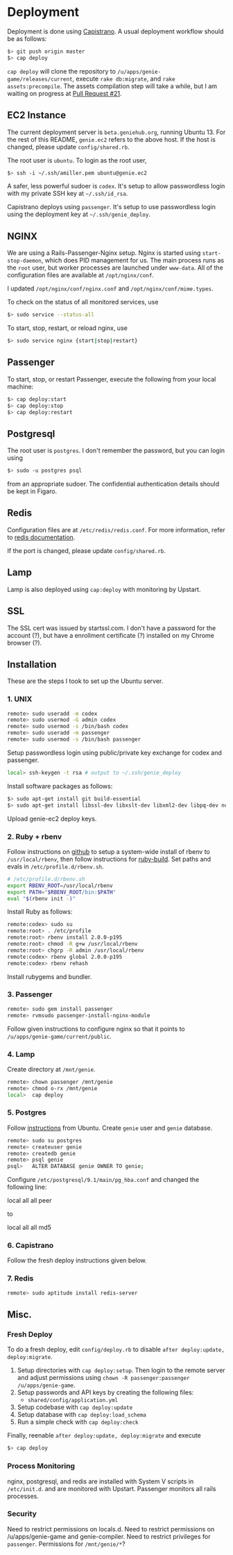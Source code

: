 # Deployment
Deployment is done using [Capistrano][capistrano-guide]. A usual deployment workflow should be as follows:

```sh
$> git push origin master
$> cap deploy
```

`cap deploy` will clone the repository to `/u/apps/genie-game/releases/current`, execute `rake db:migrate`, and `rake assets:precompile`. The assets compilation step will take a while, but I am waiting on progress at [Pull Request #21][pull-21].

## EC2 Instance
The current deployment server is `beta.geniehub.org`, running Ubuntu 13.
For the rest of this README, `genie.ec2` refers to the above host. If the host
is changed, please update `config/shared.rb`.

The root user is `ubuntu`. To login as the root user,

```sh
$> ssh -i ~/.ssh/amiller.pem ubuntu@genie.ec2
```

A safer, less powerful sudoer is `codex`. It's setup to allow passwordless login with my private  SSH key at `~/.ssh/id_rsa`.

Capistrano deploys using `passenger`. It's setup to use passwordless login using the deployment key at `~/.ssh/genie_deploy`.

## NGINX
We are using a Rails-Passenger-Nginx setup. Nginx is started using `start-stop-daemon`, which does PID management for us. The main process runs as the `root` user, but worker processes are launched under `www-data`. All of the configuration files are available at `/opt/nginx/conf`.

I updated `/opt/nginx/conf/nginx.conf` and `/opt/nginx/conf/mime.types`.

To check on the status of all monitored services, use

```sh
$> sudo service --status-all
```

To start, stop, restart, or reload nginx, use

```sh
$> sudo service nginx {start|stop|restart}
```

## Passenger
To start, stop, or restart Passenger, execute the following from your local machine:

```sh
$> cap deploy:start
$> cap deploy:stop
$> cap deploy:restart
```

## Postgresql
The root user is `postgres`. I don't remember the password, but you can login using

```sh
$> sudo -u postgres psql
```

from an appropriate sudoer. The confidential authentication details should be
kept in Figaro.

## Redis
Configuration files are at `/etc/redis/redis.conf`. For more information, refer
to [redis documentation](http://redis.io/topics/config).

If the port is changed, please update `config/shared.rb`.

## Lamp
Lamp is also deployed using `cap:deploy` with monitoring by Upstart.

## SSL
The SSL cert was issued by startssl.com. I don't have a password for the
account (?), but have a enrollment certificate (?) installed on my Chrome
browser (?).

## Installation
These are the steps I took to set up the Ubuntu server.

### 1. UNIX

```sh
remote> sudo useradd -m codex
remote> sudo usermod -G admin codex
remote> sudo usermod -s /bin/bash codex
remote> sudo useradd -m passenger
remote> sudo usermod -s /bin/bash passenger
```

Setup passwordless login using public/private key exchange for codex and
passenger.

```sh
local> ssh-keygen -t rsa # output to ~/.ssh/genie_deploy
```

Install software packages as follows:

```sh
$> sudo apt-get install git build-essential
$> sudo apt-get install libssl-dev libxslt-dev libxml2-dev libpq-dev nodejs
```

Upload genie-ec2 deploy keys.

### 2. Ruby + rbenv
Follow instructions on [github](https://github.com/sstephenson/rbenv) to setup
a system-wide install of rbenv to `/usr/local/rbenv`, then follow instructions for
[ruby-build](https://github.com/sstephenson/ruby-build). Set paths and evals in
`/etc/profile.d/rbenv.sh`.

```sh
# /etc/profile.d/rbenv.sh
export RBENV_ROOT=/usr/local/rbenv
export PATH="$RBENV_ROOT/bin:$PATH"
eval "$(rbenv init -)"
```

Install Ruby as follows:

```sh
remote:codex> sudo su
remote:root> . /etc/profile
remote:root> rbenv install 2.0.0-p195
remote:root> chmod -R g+w /usr/local/rbenv
remote:root> chgrp -R admin /usr/local/rbenv
remote:codex> rbenv global 2.0.0-p195
remote:codex> rbenv rehash
```

Install rubygems and bundler.

### 3. Passenger

```sh
remote> sudo gem install passenger
remote> rvmsudo passenger-install-nginx-module
```

Follow given instructions to configure nginx so that it points to `/u/apps/genie-game/current/public`.

### 4. Lamp

Create directory at `/mnt/genie`.

```sh
remote> chown passenger /mnt/genie
remote> chmod o-rx /mnt/genie
local>  cap deploy
```

### 5. Postgres

Follow [instructions][postgres] from Ubuntu. Create `genie` user and `genie` database.

```sh
remote> sudo su postgres
remote> createuser genie
remote> createdb genie
remote> psql genie
psql>   ALTER DATABASE genie OWNER TO genie;
```

Configure `/etc/postgresql/9.1/main/pg_hba.conf` and changed the following line:

  local all   all   peer

to

  local all   all   md5

### 6. Capistrano

Follow the fresh deploy instructions given below.

### 7. Redis

```sh
remote> sudo aptitude install redis-server
```

## Misc.

### Fresh Deploy
To do a fresh deploy, edit `config/deploy.rb` to disable `after deploy:update, deploy:migrate`.

1. Setup directories with `cap deploy:setup`. Then login to the remote server and adjust permissions using `chown -R passenger:passenger /u/apps/genie-game`.
2. Setup passwords and API keys by creating the following files:
    - `shared/config/application.yml`
3. Setup codebase with `cap deploy:update`
4. Setup database with `cap deploy:load_schema`
5. Run a simple check with `cap deploy:check`

Finally, reenable `after deploy:update, deploy:migrate` and execute

```sh
$> cap deploy
```

### Process Monitoring
nginx, postgresql, and redis are installed with System V scripts in `/etc/init.d`.
and are monitored with Upstart. Passenger monitors all rails processes.

### Security
Need to restrict permissions on locals.d. Need to restrict permissions on
/u/apps/genie-game and genie-compiler. Need to restrict privileges for
`passenger`. Permissions for `/mnt/genie/*`?

  [capistrano-guide]: https://github.com/capistrano/capistrano/wiki/2.x-from-the-beginning
  [pull-21]: https://github.com/rails/sprockets-rails/pull/21
  [postgres]: https://help.ubuntu.com/community/PostgreSQL
